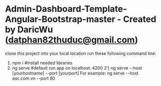 # Admin-Dashboard-Template-Angular-Bootstrap-master - Created by DaricWu (datphan82thuduc@gmail.com)
 
clone this project into your local location
run these following command line:
1) npm i  #install needed libraries
2) ng serve #default run app on localhost: 4200
2') ng serve --host [yourhostname] --port [yourport] 
For example: ng serve --host asc.com.vn --port 80
